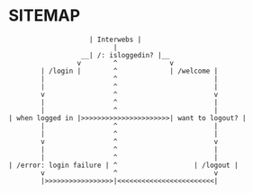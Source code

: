 # SITEMAP

                        | Interwebs |
                              |
                      __| /: isloggedin? |__
                     v        ^             v
            | /login |        ^             | /welcome |
            |                 ^                        |
            |                 ^                        |
            v                 ^                        v
            |                 ^                        |
            |                 ^                        |
    | when logged in |>>>>>>>>>>>>>>>>>>>>>>| want to logout? |
            |                 ^                        |               
            |                 ^                        |
            v                 ^                        v
            |                 ^                        |
            |                 ^                        |
    | /error: login failure | ^                   | /logout | 
            v                 ^                        v     
            |>>>>>>>>>>>>>>>>>|<<<<<<<<<<<<<<<<<<<<<<<<|   